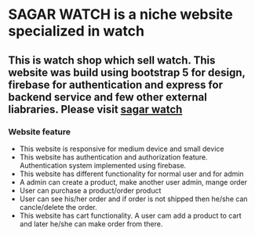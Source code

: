 # SAGAR WATCH is a niche website specialized in watch

## This is watch shop which sell watch. This website was build using bootstrap 5 for design, firebase for authentication and express for backend service and few other external liabraries. Please visit [sagar watch](https://sagar-watches-authentication.web.app)

### Website feature

- This website is responsive for medium device and small device
- This website has authentication and authorization feature. Authentication system implemented using firebase.
- This website has different functionality for normal user and for admin
- A admin can create a product, make another user admin, mange order
- User can purchase a product/order product
- User can see his/her order and if order is not shipped then he/she can cancle/delete the order.
- This website has cart functionality. A user cam add a product to cart and later he/she can make order from there.
